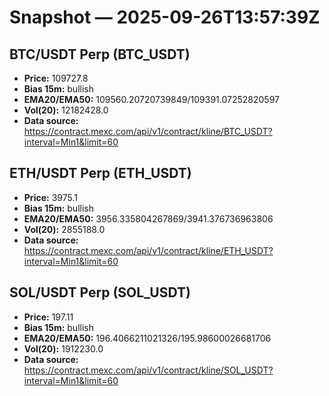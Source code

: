 # Snapshot — 2025-09-26T13:57:39Z

## BTC/USDT Perp (BTC_USDT)
- **Price:** 109727.8
- **Bias 15m:** bullish
- **EMA20/EMA50:** 109560.20720739849/109391.07252820597
- **Vol(20):** 12182428.0
- **Data source:** https://contract.mexc.com/api/v1/contract/kline/BTC_USDT?interval=Min1&limit=60

## ETH/USDT Perp (ETH_USDT)
- **Price:** 3975.1
- **Bias 15m:** bullish
- **EMA20/EMA50:** 3956.335804267869/3941.376736963806
- **Vol(20):** 2855188.0
- **Data source:** https://contract.mexc.com/api/v1/contract/kline/ETH_USDT?interval=Min1&limit=60

## SOL/USDT Perp (SOL_USDT)
- **Price:** 197.11
- **Bias 15m:** bullish
- **EMA20/EMA50:** 196.4066211021326/195.98600026681706
- **Vol(20):** 1912230.0
- **Data source:** https://contract.mexc.com/api/v1/contract/kline/SOL_USDT?interval=Min1&limit=60
